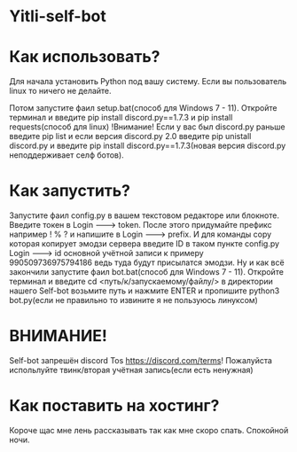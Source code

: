 # Yitli-self-bot

# Как использовать?
Для начала установить Python под вашу систему. Если вы пользователь linux то ничего не делайте.

Потом запустите фаил setup.bat(способ для Windows 7 - 11). Откройте терминал и введите pip install discord.py==1.7.3 и pip install requests(способ для linux)
!Внимание! Если у вас был discord.py раньше введите pip list и если версия discord.py 2.0 введите pip unistall discord.py и введите pip install discord.py==1.7.3(новая версия discord.py неподдерживает селф ботов).

# Как запустить?
Запустите фаил config.py в вашем текстовом редакторе или блокноте.
Введите токен в Login ---> token.
После этого придумайте префикс например ! % ? и напишите в Login ---> prefix.
И для команды copy которая копирует эмодзи сервера введите ID в таком пункте config.py Login ---> id основной учётной записи к примеру 990509736975794186 ведь туда будут присылатся эмодзи.
Ну и как всё закончили запустите фаил bot.bat(способ для Windows 7 - 11).
Откройте терминал и введите cd <путь/к/запускаемому/файлу/> в директории нашего Self-bot возьмите путь и нажмите ENTER и пропишите python3 bot.py(если не правильно то извините я не пользуюсь линуксом)

# ВНИМАНИЕ!
Self-bot запрешён discord Tos https://discord.com/terms! Пожалуйста испольлуйте твинк/вторая учётная запись(если есть ненужная)


# Как поставить на хостинг?
Короче щас мне лень рассказывать так как мне скоро спать. Спокойной ночи.
